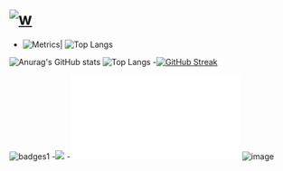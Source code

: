 


[![w]([124.220.176.110:7500/w.php](https://www.dmoe.cc/random.php) "请多多指教")](https://jianend.github.io/)
========

- ![Metrics](https://metrics.lecoq.io/Jianend?template=classic&config.timezone=Asia%2FShanghai)|
![Top Langs](https://stats.justsong.cn/api/bilibili/?id=457688642)
  
 ![Anurag's GitHub stats](https://github-readme-stats.vercel.app/api?username=Jianend&show_icons=true&theme=radical)
 ![Top Langs](https://github-readme-stats.vercel.app/api/top-langs/?username=Jianend&layout=compact)
-[![GitHub Streak](https://github-readme-streak-stats.herokuapp.com/?user=Jianend)](https://git.io/streak-stats)
 
 ![badges1](https://dev-to-uploads.s3.amazonaws.com/uploads/articles/6n8fc8zw8pawxveffitx.png)
-![](https://komarev.com/ghpvc/?username=Jianend&color=green)
-![](124.220.176.110:7500/w.php)
![image](https://github.com/MaiEmily/map/blob/master/public/image/20190528145810708.png)

<!---
Jianend/Jianend is a ✨ special ✨ repository because its `README.md` (this file) appears on your GitHub profile.
You can click the Preview link to take a look at your changes.
--->
